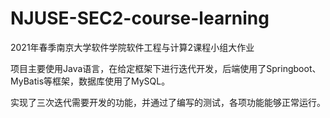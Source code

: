 # NJUSE-SEC2-course-learning

2021年春季南京大学软件学院软件工程与计算2课程小组大作业

项目主要使用Java语言，在给定框架下进行迭代开发，后端使用了Springboot、MyBatis等框架，数据库使用了MySQL。

实现了三次迭代需要开发的功能，并通过了编写的测试，各项功能能够正常运行。
